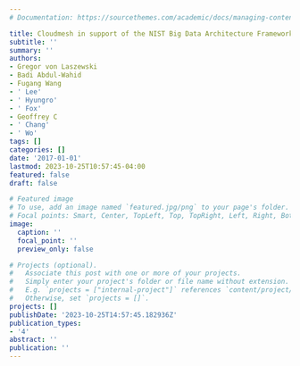 ```yaml
---
# Documentation: https://sourcethemes.com/academic/docs/managing-content/

title: Cloudmesh in support of the NIST Big Data Architecture Framework
subtitle: ''
summary: ''
authors:
- Gregor von Laszewski
- Badi Abdul-Wahid
- Fugang Wang
- ' Lee'
- ' Hyungro'
- ' Fox'
- Geoffrey C
- ' Chang'
- ' Wo'
tags: []
categories: []
date: '2017-01-01'
lastmod: 2023-10-25T10:57:45-04:00
featured: false
draft: false

# Featured image
# To use, add an image named `featured.jpg/png` to your page's folder.
# Focal points: Smart, Center, TopLeft, Top, TopRight, Left, Right, BottomLeft, Bottom, BottomRight.
image:
  caption: ''
  focal_point: ''
  preview_only: false

# Projects (optional).
#   Associate this post with one or more of your projects.
#   Simply enter your project's folder or file name without extension.
#   E.g. `projects = ["internal-project"]` references `content/project/deep-learning/index.md`.
#   Otherwise, set `projects = []`.
projects: []
publishDate: '2023-10-25T14:57:45.182936Z'
publication_types:
- '4'
abstract: ''
publication: ''
---
```

